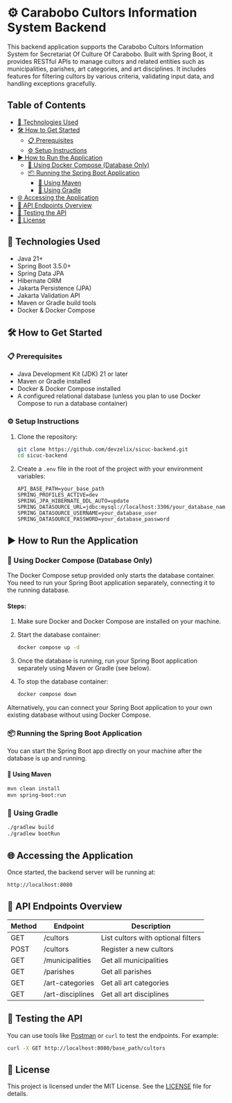 # ⚙️ Carabobo Cultors Information System Backend

This backend application supports the Carabobo Cultors Information System for Secretariat Of Culture Of Carabobo. Built with Spring Boot, it provides RESTful APIs to manage cultors and related entities such as municipalities, parishes, art categories, and art disciplines. It includes features for filtering cultors by various criteria, validating input data, and handling exceptions gracefully.

## Table of Contents

- [🚀 Technologies Used](#🚀-technologies-used)
- [🛠️ How to Get Started](#🛠️-how-to-get-started)
  - [📋 Prerequisites](#📋-prerequisites)
  - [⚙️ Setup Instructions](#⚙️-setup-instructions)
- [▶️ How to Run the Application](#▶️-how-to-run-the-application)
  - [🐳 Using Docker Compose (Database Only)](#🐳-using-docker-compose-database-only)
  - [📦 Running the Spring Boot Application](#📦-running-the-spring-boot-application)
    - [🔧 Using Maven](#🔧-using-maven)
    - [🔧 Using Gradle](#🔧-using-gradle)
- [🌐 Accessing the Application](#🌐-accessing-the-application)
- [📡 API Endpoints Overview](#📡-api-endpoints-overview)
- [🧪 Testing the API](#🧪-testing-the-api)
- [📄 License](#📄-license)

## 🚀 Technologies Used

- Java 21+
- Spring Boot 3.5.0+
- Spring Data JPA
- Hibernate ORM
- Jakarta Persistence (JPA)
- Jakarta Validation API
- Maven or Gradle build tools
- Docker & Docker Compose

## 🛠️ How to Get Started

### 📋 Prerequisites

- Java Development Kit (JDK) 21 or later
- Maven or Gradle installed
- Docker & Docker Compose installed
- A configured relational database (unless you plan to use Docker Compose to run a database container)

### ⚙️ Setup Instructions

1. Clone the repository:

   ```bash
   git clone https://github.com/devzelix/sicuc-backend.git
   cd sicuc-backend
   ```

2. Create a `.env` file in the root of the project with your environment variables:

   ```properties
   API_BASE_PATH=your_base_path
   SPRING_PROFILES_ACTIVE=dev
   SPRING_JPA_HIBERNATE_DDL_AUTO=update
   SPRING_DATASOURCE_URL=jdbc:mysql://localhost:3306/your_database_name
   SPRING_DATASOURCE_USERNAME=your_database_user
   SPRING_DATASOURCE_PASSWORD=your_database_password
   ```

## ▶️ How to Run the Application

### 🐳 Using Docker Compose (Database Only)

The Docker Compose setup provided only starts the database container. You need to run your Spring Boot application separately, connecting it to the running database.

#### Steps:

1. Make sure Docker and Docker Compose are installed on your machine.

2. Start the database container:

   ```bash
   docker compose up -d
   ```

3. Once the database is running, run your Spring Boot application separately using Maven or Gradle (see below).

4. To stop the database container:

   ```bash
   docker compose down
   ```

Alternatively, you can connect your Spring Boot application to your own existing database without using Docker Compose.

### 📦 Running the Spring Boot Application

You can start the Spring Boot app directly on your machine after the database is up and running.

#### 🔧 Using Maven

```bash
mvn clean install
mvn spring-boot:run
```

### 🔧 Using Gradle

```bash
./gradlew build
./gradlew bootRun
```

## 🌐 Accessing the Application

Once started, the backend server will be running at:

```bash
http://localhost:8080
```

## 📡 API Endpoints Overview

| Method | Endpoint         | Description                        |
| ------ | ---------------- | ---------------------------------- |
| GET    | /cultors         | List cultors with optional filters |
| POST   | /cultors         | Register a new cultors             |
| GET    | /municipalities  | Get all municipalities             |
| GET    | /parishes        | Get all parishes                   |
| GET    | /art-categories  | Get all art categories             |
| GET    | /art-disciplines | Get all art disciplines            |

## 🧪 Testing the API

You can use tools like [Postman](https://www.postman.com/) or `curl` to test the endpoints. For example:

```bash
curl -X GET http://localhost:8080/base_path/cultors
```

## 📄 License

This project is licensed under the MIT License. See the [LICENSE](LICENSE) file for details.
